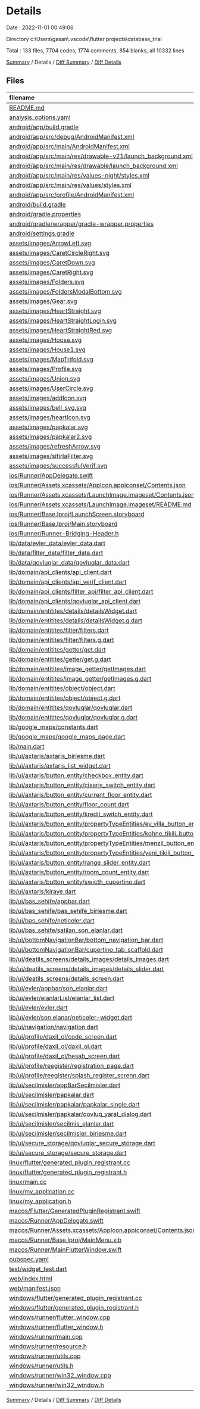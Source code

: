 # Details

Date : 2022-11-01 00:49:06

Directory c:\\Users\\gasan\\.vscode\\flutter projects\\database_trial

Total : 133 files,  7704 codes, 1774 comments, 854 blanks, all 10332 lines

[Summary](results.md) / Details / [Diff Summary](diff.md) / [Diff Details](diff-details.md)

## Files
| filename | language | code | comment | blank | total |
| :--- | :--- | ---: | ---: | ---: | ---: |
| [README.md](/README.md) | Markdown | 10 | 0 | 7 | 17 |
| [analysis_options.yaml](/analysis_options.yaml) | YAML | 3 | 23 | 4 | 30 |
| [android/app/build.gradle](/android/app/build.gradle) | Gradle | 54 | 5 | 13 | 72 |
| [android/app/src/debug/AndroidManifest.xml](/android/app/src/debug/AndroidManifest.xml) | XML | 4 | 5 | 2 | 11 |
| [android/app/src/main/AndroidManifest.xml](/android/app/src/main/AndroidManifest.xml) | XML | 31 | 6 | 2 | 39 |
| [android/app/src/main/res/drawable-v21/launch_background.xml](/android/app/src/main/res/drawable-v21/launch_background.xml) | XML | 4 | 7 | 2 | 13 |
| [android/app/src/main/res/drawable/launch_background.xml](/android/app/src/main/res/drawable/launch_background.xml) | XML | 4 | 7 | 2 | 13 |
| [android/app/src/main/res/values-night/styles.xml](/android/app/src/main/res/values-night/styles.xml) | XML | 9 | 9 | 1 | 19 |
| [android/app/src/main/res/values/styles.xml](/android/app/src/main/res/values/styles.xml) | XML | 9 | 9 | 1 | 19 |
| [android/app/src/profile/AndroidManifest.xml](/android/app/src/profile/AndroidManifest.xml) | XML | 4 | 4 | 1 | 9 |
| [android/build.gradle](/android/build.gradle) | Gradle | 27 | 0 | 6 | 33 |
| [android/gradle.properties](/android/gradle.properties) | Properties | 3 | 0 | 1 | 4 |
| [android/gradle/wrapper/gradle-wrapper.properties](/android/gradle/wrapper/gradle-wrapper.properties) | Properties | 5 | 0 | 1 | 6 |
| [android/settings.gradle](/android/settings.gradle) | Gradle | 8 | 0 | 4 | 12 |
| [assets/images/ArrowLeft.svg](/assets/images/ArrowLeft.svg) | XML | 4 | 0 | 1 | 5 |
| [assets/images/CaretCircleRight.svg](/assets/images/CaretCircleRight.svg) | XML | 4 | 0 | 1 | 5 |
| [assets/images/CaretDown.svg](/assets/images/CaretDown.svg) | XML | 3 | 0 | 1 | 4 |
| [assets/images/CaretRight.svg](/assets/images/CaretRight.svg) | XML | 3 | 0 | 1 | 4 |
| [assets/images/Folders.svg](/assets/images/Folders.svg) | XML | 6 | 0 | 1 | 7 |
| [assets/images/FoldersModalBottom.svg](/assets/images/FoldersModalBottom.svg) | XML | 6 | 0 | 1 | 7 |
| [assets/images/Gear.svg](/assets/images/Gear.svg) | XML | 4 | 0 | 1 | 5 |
| [assets/images/HeartStraight.svg](/assets/images/HeartStraight.svg) | XML | 3 | 0 | 1 | 4 |
| [assets/images/HeartStraightLogin.svg](/assets/images/HeartStraightLogin.svg) | XML | 3 | 0 | 1 | 4 |
| [assets/images/HeartStraightRed.svg](/assets/images/HeartStraightRed.svg) | XML | 3 | 0 | 1 | 4 |
| [assets/images/House.svg](/assets/images/House.svg) | XML | 3 | 0 | 1 | 4 |
| [assets/images/House1.svg](/assets/images/House1.svg) | XML | 3 | 0 | 1 | 4 |
| [assets/images/MapTrifold.svg](/assets/images/MapTrifold.svg) | XML | 5 | 0 | 1 | 6 |
| [assets/images/Profile.svg](/assets/images/Profile.svg) | XML | 3 | 0 | 1 | 4 |
| [assets/images/Union.svg](/assets/images/Union.svg) | XML | 3 | 0 | 1 | 4 |
| [assets/images/UserCircle.svg](/assets/images/UserCircle.svg) | XML | 10 | 0 | 1 | 11 |
| [assets/images/addIcon.svg](/assets/images/addIcon.svg) | XML | 5 | 0 | 1 | 6 |
| [assets/images/bell_svg.svg](/assets/images/bell_svg.svg) | XML | 7 | 0 | 1 | 8 |
| [assets/images/heartIcon.svg](/assets/images/heartIcon.svg) | XML | 3 | 0 | 1 | 4 |
| [assets/images/papkalar.svg](/assets/images/papkalar.svg) | XML | 7 | 0 | 1 | 8 |
| [assets/images/papkalar2.svg](/assets/images/papkalar2.svg) | XML | 3 | 0 | 1 | 4 |
| [assets/images/refreshArrow.svg](/assets/images/refreshArrow.svg) | XML | 5 | 0 | 1 | 6 |
| [assets/images/sifirlaFilter.svg](/assets/images/sifirlaFilter.svg) | XML | 6 | 0 | 1 | 7 |
| [assets/images/successfulVerif.svg](/assets/images/successfulVerif.svg) | XML | 25 | 0 | 1 | 26 |
| [ios/Runner/AppDelegate.swift](/ios/Runner/AppDelegate.swift) | Swift | 12 | 0 | 2 | 14 |
| [ios/Runner/Assets.xcassets/AppIcon.appiconset/Contents.json](/ios/Runner/Assets.xcassets/AppIcon.appiconset/Contents.json) | JSON | 122 | 0 | 1 | 123 |
| [ios/Runner/Assets.xcassets/LaunchImage.imageset/Contents.json](/ios/Runner/Assets.xcassets/LaunchImage.imageset/Contents.json) | JSON | 23 | 0 | 1 | 24 |
| [ios/Runner/Assets.xcassets/LaunchImage.imageset/README.md](/ios/Runner/Assets.xcassets/LaunchImage.imageset/README.md) | Markdown | 3 | 0 | 2 | 5 |
| [ios/Runner/Base.lproj/LaunchScreen.storyboard](/ios/Runner/Base.lproj/LaunchScreen.storyboard) | XML | 36 | 1 | 1 | 38 |
| [ios/Runner/Base.lproj/Main.storyboard](/ios/Runner/Base.lproj/Main.storyboard) | XML | 25 | 1 | 1 | 27 |
| [ios/Runner/Runner-Bridging-Header.h](/ios/Runner/Runner-Bridging-Header.h) | C++ | 1 | 0 | 1 | 2 |
| [lib/data/evler_data/evler_data.dart](/lib/data/evler_data/evler_data.dart) | Dart | 107 | 40 | 21 | 168 |
| [lib/data/filter_data/filter_data.dart](/lib/data/filter_data/filter_data.dart) | Dart | 0 | 78 | 13 | 91 |
| [lib/data/qovluqlar_data/qovluqlar_data.dart](/lib/data/qovluqlar_data/qovluqlar_data.dart) | Dart | 398 | 42 | 21 | 461 |
| [lib/domain/api_clients/api_client.dart](/lib/domain/api_clients/api_client.dart) | Dart | 61 | 37 | 20 | 118 |
| [lib/domain/api_clients/api_verif_client.dart](/lib/domain/api_clients/api_verif_client.dart) | Dart | 126 | 20 | 11 | 157 |
| [lib/domain/api_clients/filter_api/filter_api_client.dart](/lib/domain/api_clients/filter_api/filter_api_client.dart) | Dart | 97 | 17 | 26 | 140 |
| [lib/domain/api_clients/qovluqlar_api_client.dart](/lib/domain/api_clients/qovluqlar_api_client.dart) | Dart | 117 | 25 | 15 | 157 |
| [lib/domain/entitites/details/detailsWidget.dart](/lib/domain/entitites/details/detailsWidget.dart) | Dart | 64 | 0 | 5 | 69 |
| [lib/domain/entitites/details/detailsWidget.g.dart](/lib/domain/entitites/details/detailsWidget.g.dart) | Dart | 41 | 4 | 5 | 50 |
| [lib/domain/entitites/filter/filters.dart](/lib/domain/entitites/filter/filters.dart) | Dart | 29 | 10 | 7 | 46 |
| [lib/domain/entitites/filter/filters.g.dart](/lib/domain/entitites/filter/filters.g.dart) | Dart | 22 | 13 | 7 | 42 |
| [lib/domain/entitites/getter/get.dart](/lib/domain/entitites/getter/get.dart) | Dart | 33 | 0 | 5 | 38 |
| [lib/domain/entitites/getter/get.g.dart](/lib/domain/entitites/getter/get.g.dart) | Dart | 21 | 4 | 5 | 30 |
| [lib/domain/entitites/image_getter/getImages.dart](/lib/domain/entitites/image_getter/getImages.dart) | Dart | 10 | 0 | 5 | 15 |
| [lib/domain/entitites/image_getter/getImages.g.dart](/lib/domain/entitites/image_getter/getImages.g.dart) | Dart | 8 | 4 | 5 | 17 |
| [lib/domain/entitites/object/object.dart](/lib/domain/entitites/object/object.dart) | Dart | 12 | 0 | 6 | 18 |
| [lib/domain/entitites/object/object.g.dart](/lib/domain/entitites/object/object.g.dart) | Dart | 13 | 4 | 5 | 22 |
| [lib/domain/entitites/qovluqlar/qovluqlar.dart](/lib/domain/entitites/qovluqlar/qovluqlar.dart) | Dart | 22 | 0 | 4 | 26 |
| [lib/domain/entitites/qovluqlar/qovluqlar.g.dart](/lib/domain/entitites/qovluqlar/qovluqlar.g.dart) | Dart | 15 | 4 | 5 | 24 |
| [lib/google_maps/constants.dart](/lib/google_maps/constants.dart) | Dart | 1 | 0 | 1 | 2 |
| [lib/google_maps/google_maps_page.dart](/lib/google_maps/google_maps_page.dart) | Dart | 19 | 0 | 5 | 24 |
| [lib/main.dart](/lib/main.dart) | Dart | 27 | 44 | 8 | 79 |
| [lib/ui/axtaris/axtaris_birlesme.dart](/lib/ui/axtaris/axtaris_birlesme.dart) | Dart | 170 | 22 | 6 | 198 |
| [lib/ui/axtaris/axtaris_list_widget.dart](/lib/ui/axtaris/axtaris_list_widget.dart) | Dart | 453 | 51 | 32 | 536 |
| [lib/ui/axtaris/button_entity/checkbox_entity.dart](/lib/ui/axtaris/button_entity/checkbox_entity.dart) | Dart | 50 | 2 | 5 | 57 |
| [lib/ui/axtaris/button_entity/cixaris_switch_entity.dart](/lib/ui/axtaris/button_entity/cixaris_switch_entity.dart) | Dart | 61 | 2 | 7 | 70 |
| [lib/ui/axtaris/button_entity/current_floor_entity.dart](/lib/ui/axtaris/button_entity/current_floor_entity.dart) | Dart | 68 | 2 | 8 | 78 |
| [lib/ui/axtaris/button_entity/floor_count.dart](/lib/ui/axtaris/button_entity/floor_count.dart) | Dart | 66 | 2 | 8 | 76 |
| [lib/ui/axtaris/button_entity/kredit_switch_entity.dart](/lib/ui/axtaris/button_entity/kredit_switch_entity.dart) | Dart | 61 | 2 | 7 | 70 |
| [lib/ui/axtaris/button_entity/propertyTypeEntities/ev_villa_button_entity.dart](/lib/ui/axtaris/button_entity/propertyTypeEntities/ev_villa_button_entity.dart) | Dart | 72 | 3 | 8 | 83 |
| [lib/ui/axtaris/button_entity/propertyTypeEntities/kohne_tikili_button_entity.dart](/lib/ui/axtaris/button_entity/propertyTypeEntities/kohne_tikili_button_entity.dart) | Dart | 71 | 3 | 9 | 83 |
| [lib/ui/axtaris/button_entity/propertyTypeEntities/menzil_button_entity.dart](/lib/ui/axtaris/button_entity/propertyTypeEntities/menzil_button_entity.dart) | Dart | 65 | 7 | 8 | 80 |
| [lib/ui/axtaris/button_entity/propertyTypeEntities/yeni_tikili_button_entity.dart](/lib/ui/axtaris/button_entity/propertyTypeEntities/yeni_tikili_button_entity.dart) | Dart | 72 | 3 | 8 | 83 |
| [lib/ui/axtaris/button_entity/range_slider_entity.dart](/lib/ui/axtaris/button_entity/range_slider_entity.dart) | Dart | 49 | 6 | 5 | 60 |
| [lib/ui/axtaris/button_entity/room_count_entity.dart](/lib/ui/axtaris/button_entity/room_count_entity.dart) | Dart | 67 | 14 | 10 | 91 |
| [lib/ui/axtaris/button_entity/swicth_cupertino.dart](/lib/ui/axtaris/button_entity/swicth_cupertino.dart) | Dart | 50 | 2 | 5 | 57 |
| [lib/ui/axtaris/kiraye.dart](/lib/ui/axtaris/kiraye.dart) | Dart | 0 | 465 | 5 | 470 |
| [lib/ui/bas_sehife/appbar.dart](/lib/ui/bas_sehife/appbar.dart) | Dart | 36 | 1 | 4 | 41 |
| [lib/ui/bas_sehife/bas_sehife_birlesme.dart](/lib/ui/bas_sehife/bas_sehife_birlesme.dart) | Dart | 29 | 2 | 4 | 35 |
| [lib/ui/bas_sehife/neticeler.dart](/lib/ui/bas_sehife/neticeler.dart) | Dart | 4 | 0 | 1 | 5 |
| [lib/ui/bas_sehife/satilan_son_elanlar.dart](/lib/ui/bas_sehife/satilan_son_elanlar.dart) | Dart | 363 | 94 | 13 | 470 |
| [lib/ui/bottomNavigationBar/bottom_navigation_bar.dart](/lib/ui/bottomNavigationBar/bottom_navigation_bar.dart) | Dart | 79 | 85 | 7 | 171 |
| [lib/ui/bottomNavigationBar/cupertino_tab_scaffold.dart](/lib/ui/bottomNavigationBar/cupertino_tab_scaffold.dart) | Dart | 351 | 129 | 24 | 504 |
| [lib/ui/deatils_screens/details_images/details_images.dart](/lib/ui/deatils_screens/details_images/details_images.dart) | Dart | 78 | 10 | 4 | 92 |
| [lib/ui/deatils_screens/details_images/details_slider.dart](/lib/ui/deatils_screens/details_images/details_slider.dart) | Dart | 53 | 2 | 4 | 59 |
| [lib/ui/deatils_screens/details_screen.dart](/lib/ui/deatils_screens/details_screen.dart) | Dart | 597 | 16 | 26 | 639 |
| [lib/ui/evler/appbar/son_elanlar.dart](/lib/ui/evler/appbar/son_elanlar.dart) | Dart | 49 | 1 | 4 | 54 |
| [lib/ui/evler/elanlarList/elanlar_list.dart](/lib/ui/evler/elanlarList/elanlar_list.dart) | Dart | 220 | 47 | 17 | 284 |
| [lib/ui/evler/evler.dart](/lib/ui/evler/evler.dart) | Dart | 26 | 1 | 4 | 31 |
| [lib/ui/evler/son elanar/neticeler-widget.dart](/lib/ui/evler/son%20elanar/neticeler-widget.dart) | Dart | 42 | 3 | 3 | 48 |
| [lib/ui/navigation/navigation.dart](/lib/ui/navigation/navigation.dart) | Dart | 17 | 2 | 4 | 23 |
| [lib/ui/profile/daxil_ol/code_screen.dart](/lib/ui/profile/daxil_ol/code_screen.dart) | Dart | 124 | 12 | 4 | 140 |
| [lib/ui/profile/daxil_ol/daxil_ol.dart](/lib/ui/profile/daxil_ol/daxil_ol.dart) | Dart | 102 | 8 | 5 | 115 |
| [lib/ui/profile/daxil_ol/hesab_screen.dart](/lib/ui/profile/daxil_ol/hesab_screen.dart) | Dart | 265 | 3 | 6 | 274 |
| [lib/ui/profile/reegister/registration_page.dart](/lib/ui/profile/reegister/registration_page.dart) | Dart | 71 | 2 | 4 | 77 |
| [lib/ui/profile/reegister/splash_register_screnn.dart](/lib/ui/profile/reegister/splash_register_screnn.dart) | Dart | 44 | 3 | 7 | 54 |
| [lib/ui/secilmisler/appBarSecilmisler.dart](/lib/ui/secilmisler/appBarSecilmisler.dart) | Dart | 60 | 1 | 4 | 65 |
| [lib/ui/secilmisler/papkalar.dart](/lib/ui/secilmisler/papkalar.dart) | Dart | 78 | 2 | 6 | 86 |
| [lib/ui/secilmisler/papkalar/papkalar_single.dart](/lib/ui/secilmisler/papkalar/papkalar_single.dart) | Dart | 307 | 54 | 16 | 377 |
| [lib/ui/secilmisler/papkalar/qovluq_yarat_dialog.dart](/lib/ui/secilmisler/papkalar/qovluq_yarat_dialog.dart) | Dart | 96 | 9 | 11 | 116 |
| [lib/ui/secilmisler/secilmis_elanlar.dart](/lib/ui/secilmisler/secilmis_elanlar.dart) | Dart | 193 | 41 | 13 | 247 |
| [lib/ui/secilmisler/secilmisler_birlesme.dart](/lib/ui/secilmisler/secilmisler_birlesme.dart) | Dart | 116 | 8 | 6 | 130 |
| [lib/ui/secure_storage/qovluqlar_secure_storage.dart](/lib/ui/secure_storage/qovluqlar_secure_storage.dart) | Dart | 0 | 14 | 5 | 19 |
| [lib/ui/secure_storage/secure_storage.dart](/lib/ui/secure_storage/secure_storage.dart) | Dart | 65 | 26 | 21 | 112 |
| [linux/flutter/generated_plugin_registrant.cc](/linux/flutter/generated_plugin_registrant.cc) | C++ | 11 | 4 | 5 | 20 |
| [linux/flutter/generated_plugin_registrant.h](/linux/flutter/generated_plugin_registrant.h) | C++ | 5 | 5 | 6 | 16 |
| [linux/main.cc](/linux/main.cc) | C++ | 5 | 0 | 2 | 7 |
| [linux/my_application.cc](/linux/my_application.cc) | C++ | 74 | 11 | 20 | 105 |
| [linux/my_application.h](/linux/my_application.h) | C++ | 7 | 7 | 5 | 19 |
| [macos/Flutter/GeneratedPluginRegistrant.swift](/macos/Flutter/GeneratedPluginRegistrant.swift) | Swift | 18 | 3 | 4 | 25 |
| [macos/Runner/AppDelegate.swift](/macos/Runner/AppDelegate.swift) | Swift | 8 | 0 | 2 | 10 |
| [macos/Runner/Assets.xcassets/AppIcon.appiconset/Contents.json](/macos/Runner/Assets.xcassets/AppIcon.appiconset/Contents.json) | JSON | 68 | 0 | 1 | 69 |
| [macos/Runner/Base.lproj/MainMenu.xib](/macos/Runner/Base.lproj/MainMenu.xib) | XML | 343 | 0 | 1 | 344 |
| [macos/Runner/MainFlutterWindow.swift](/macos/Runner/MainFlutterWindow.swift) | Swift | 12 | 0 | 4 | 16 |
| [pubspec.yaml](/pubspec.yaml) | YAML | 47 | 53 | 16 | 116 |
| [test/widget_test.dart](/test/widget_test.dart) | Dart | 14 | 10 | 7 | 31 |
| [web/index.html](/web/index.html) | HTML | 37 | 16 | 6 | 59 |
| [web/manifest.json](/web/manifest.json) | JSON | 35 | 0 | 1 | 36 |
| [windows/flutter/generated_plugin_registrant.cc](/windows/flutter/generated_plugin_registrant.cc) | C++ | 12 | 4 | 5 | 21 |
| [windows/flutter/generated_plugin_registrant.h](/windows/flutter/generated_plugin_registrant.h) | C++ | 5 | 5 | 6 | 16 |
| [windows/runner/flutter_window.cpp](/windows/runner/flutter_window.cpp) | C++ | 45 | 4 | 13 | 62 |
| [windows/runner/flutter_window.h](/windows/runner/flutter_window.h) | C++ | 20 | 5 | 9 | 34 |
| [windows/runner/main.cpp](/windows/runner/main.cpp) | C++ | 30 | 4 | 10 | 44 |
| [windows/runner/resource.h](/windows/runner/resource.h) | C++ | 9 | 6 | 2 | 17 |
| [windows/runner/utils.cpp](/windows/runner/utils.cpp) | C++ | 53 | 2 | 10 | 65 |
| [windows/runner/utils.h](/windows/runner/utils.h) | C++ | 8 | 6 | 6 | 20 |
| [windows/runner/win32_window.cpp](/windows/runner/win32_window.cpp) | C++ | 183 | 15 | 48 | 246 |
| [windows/runner/win32_window.h](/windows/runner/win32_window.h) | C++ | 48 | 29 | 22 | 99 |

[Summary](results.md) / Details / [Diff Summary](diff.md) / [Diff Details](diff-details.md)